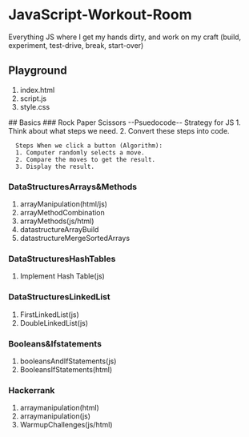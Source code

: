 # JavaScript-Workout-Room
Everything JS where I get my hands dirty, and work on my craft (build, experiment, test-drive, break, start-over)

## Playground
  <ol>
    <li>index.html</li>
    <li>script.js</li>
    <li>style.css</li>
  </ol>
## Basics
### Rock Paper Scissors
    --Psuedocode--
      Strategy for JS 
      1. Think about what steps we need. 
      2. Convert these steps into code.

      Steps When we click a button (Algorithm):
      1. Computer randomly selects a move.
      2. Compare the moves to get the result.
      3. Display the result. 

### DataStructuresArrays&Methods
  <ol>
    <li>arrayManipulation(html/js)</li>
    <li>arrayMethodCombination</li>
    <li>arrayMethods(js/html)</li>
    <li>datastructureArrayBuild</li>
    <li>datastructureMergeSortedArrays</li>
  </ol>

### DataStructuresHashTables
  <ol>
    <li>Implement Hash Table(js)</li>
  </ol>

### DataStructuresLinkedList
  <ol>
    <li>FirstLinkedList(js)</li>
    <li>DoubleLinkedList(js)</li>
  </ol>

### Booleans&Ifstatements
  <ol>
    <li>booleansAndIfStatements(js)</li>
    <li>BooleansIfStatements(html)</li>
  </ol>

### Hackerrank
  <ol>
    <li>arraymanipulation(html)</li>
    <li>arraymanipulation(js)</li>
    <li>WarmupChallenges(js/html)</li>
  </ol>

